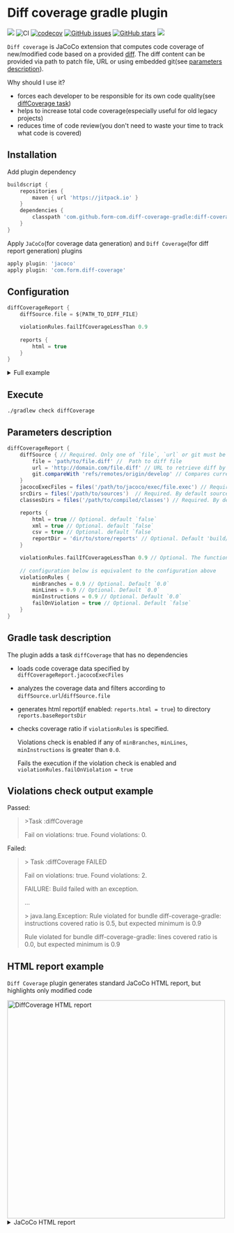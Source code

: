 # Diff coverage gradle plugin 
[![](https://jitpack.io/v/form-com/diff-coverage-gradle.svg)](https://jitpack.io/#form-com/diff-coverage-gradle) 
![CI](https://github.com/form-com/diff-coverage-gradle/workflows/CI/badge.svg) 
[![codecov](https://codecov.io/gh/form-com/diff-coverage-gradle/branch/master/graph/badge.svg)](https://codecov.io/gh/form-com/diff-coverage-gradle)
[![GitHub issues](https://img.shields.io/github/issues/form-com/diff-coverage-gradle)](https://github.com/form-com/diff-coverage-gradle/issues)
[![GitHub stars](https://img.shields.io/github/stars/form-com/diff-coverage-gradle?style=flat-square)](https://github.com/form-com/diff-coverage-gradle/stargazers) 
[![](https://jitpack.io/v/form-com/diff-coverage-gradle/month.svg)](https://jitpack.io/#form-com/diff-coverage-gradle)

`Diff coverage` is JaCoCo extension that computes code coverage of new/modified code based on a provided [diff](https://en.wikipedia.org/wiki/Diff#Unified_format). 
The diff content can be provided via path to patch file, URL or using embedded git(see [parameters description](#Parameters-description)).   

Why should I use it?
* forces each developer to be responsible for its own code quality(see [diffCoverage task](#gradle-task-description))
* helps to increase total code coverage(especially useful for old legacy projects)
* reduces time of code review(you don't need to waste your time to track what code is covered)

## Installation
Add plugin dependency  
```groovy
buildscript {
    repositories {
        maven { url 'https://jitpack.io' }
    }
    dependencies {
        classpath 'com.github.form-com.diff-coverage-gradle:diff-coverage:0.8.1'
    }
}
```
Apply `JaCoCo`(for coverage data generation) and `Diff Coverage`(for diff report generation) plugins  
```groovy
apply plugin: 'jacoco'
apply plugin: 'com.form.diff-coverage'
```
## Configuration
```groovy
diffCoverageReport {
    diffSource.file = ${PATH_TO_DIFF_FILE} 

    violationRules.failIfCoverageLessThan 0.9
    
    reports {
        html = true
    }
}
```

<details>
  <summary>Full example</summary> 
   
   
  ```groovy
    buildscript {
        repositories {
            maven { url 'https://jitpack.io' }
        }
        dependencies {
            classpath 'com.github.form-com.diff-coverage-gradle:diff-coverage:0.8.1'
        }
    }
    
    apply plugin: 'java'
    apply plugin: 'jacoco'
    apply plugin: 'com.form.diff-coverage'
    
    diffCoverageReport {
        diffSource {
            git.compareWith 'refs/remotes/origin/develop'
        }
    
        violationRules.failIfCoverageLessThan 0.9
    
        reports {
            html = true
            xml = true
            csv = true
        }
    }
    diffCoverage.dependsOn += check
  ```  
    
</details>

## Execute

```shell
./gradlew check diffCoverage
```

## Parameters description
```groovy
diffCoverageReport {
    diffSource { // Required. Only one of `file`, `url` or git must be spesified
        file = 'path/to/file.diff' //  Path to diff file 
        url = 'http://domain.com/file.diff' // URL to retrieve diff by
        git.compareWith 'refs/remotes/origin/develop' // Compares current HEAD and all uncommited with provided branch, revision or tag 
    }
    jacocoExecFiles = files('/path/to/jacoco/exec/file.exec') // Required. By default exec files are taken from jacocoTestReport configuration if any
    srcDirs = files('/path/to/sources')  // Required. By default sources are taken from jacocoTestReport configuration if any
    classesDirs = files('/path/to/compiled/classes') // Required. By default classes are taken from jacocoTestReport configuration if any

    reports {
        html = true // Optional. default `false`
        xml = true // Optional. default `false`
        csv = true // Optional. default `false`
        reportDir = 'dir/to/store/reports' // Optional. Default 'build/reports/jacoco/diffCoverage'
    }

    violationRules.failIfCoverageLessThan 0.9 // Optional. The function sets all coverage metrics to a single value, sets failOnViolation to true
    
    // configuration below is equivalent to the configuration above
    violationRules {        
        minBranches = 0.9 // Optional. Default `0.0`
        minLines = 0.9 // Optional. Default `0.0`
        minInstructions = 0.9 // Optional. Default `0.0`
        failOnViolation = true // Optional. Default `false`
    }
}
```

## Gradle task description
The plugin adds a task `diffCoverage` that has no dependencies
  * loads code coverage data specified by `diffCoverageReport.jacocoExecFiles`
  * analyzes the coverage data and filters according to `diffSource.url`/`diffSource.file`
  * generates html report(if enabled: `reports.html = true`) to directory `reports.baseReportsDir`
  * checks coverage ratio if `violationRules` is specified. 
    
    Violations check is enabled if any of `minBranches`, `minLines`, `minInstructions` is greater than `0.0`.
    
    Fails the execution if the violation check is enabled and `violationRules.failOnViolation = true`

## Violations check output example

Passed:
> \>Task :diffCoverage
>
> Fail on violations: true. Found violations: 0.

Failed:
>\> Task :diffCoverage FAILED
>
>Fail on violations: true. Found violations: 2.
>
>FAILURE: Build failed with an exception.
>
>...
>
>\> java.lang.Exception: Rule violated for bundle diff-coverage-gradle: instructions covered ratio is 0.5, but expected minimum is 0.9
> 
> Rule violated for bundle diff-coverage-gradle: lines covered ratio is 0.0, but expected minimum is 0.9



## HTML report example

`Diff Coverage` plugin generates standard JaCoCo HTML report, but highlights only modified code

<img src="https://user-images.githubusercontent.com/8483470/77781538-a74f3480-704d-11ea-9e39-051f1001b88a.png" width=500  alt="DiffCoverage HTML report"/>

<details>
  <summary>JaCoCo HTML report</summary> 
  <img src="https://user-images.githubusercontent.com/8483470/77781534-a61e0780-704d-11ea-871e-879fb45757cd.png" width=500 alt="JaCoCo HTML report"/>        
</details>

